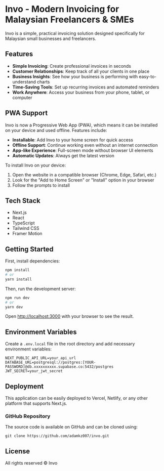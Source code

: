 # Invo - Modern Invoicing for Malaysian Freelancers & SMEs

Invo is a simple, practical invoicing solution designed specifically for Malaysian small businesses and freelancers.

## Features

- **Simple Invoicing**: Create professional invoices in seconds
- **Customer Relationships**: Keep track of all your clients in one place
- **Business Insights**: See how your business is performing with easy-to-understand charts
- **Time-Saving Tools**: Set up recurring invoices and automated reminders
- **Work Anywhere**: Access your business from your phone, tablet, or computer

## PWA Support

Invo is now a Progressive Web App (PWA), which means it can be installed on your device and used offline. Features include:

- **Installable**: Add Invo to your home screen for quick access
- **Offline Support**: Continue working even without an internet connection
- **App-like Experience**: Full-screen mode without browser UI elements
- **Automatic Updates**: Always get the latest version

To install Invo on your device:
1. Open the website in a compatible browser (Chrome, Edge, Safari, etc.)
2. Look for the "Add to Home Screen" or "Install" option in your browser
3. Follow the prompts to install

## Tech Stack

- Next.js
- React
- TypeScript
- Tailwind CSS
- Framer Motion

## Getting Started

First, install dependencies:

```bash
npm install
# or
yarn install
```

Then, run the development server:

```bash
npm run dev
# or
yarn dev
```

Open [http://localhost:3000](http://localhost:3000) with your browser to see the result.

## Environment Variables

Create a `.env.local` file in the root directory and add necessary environment variables:

```
NEXT_PUBLIC_API_URL=your_api_url
DATABASE_URL=postgresql://postgres:[YOUR-PASSWORD]@db.xxxxxxxxxx.supabase.co:5432/postgres
JWT_SECRET=your_jwt_secret
```

## Deployment

This application can be easily deployed to Vercel, Netlify, or any other platform that supports Next.js.

### GitHub Repository

The source code is available on GitHub and can be cloned using:

```
git clone https://github.com/adamkz007/invo.git
```

## License

All rights reserved © Invo
